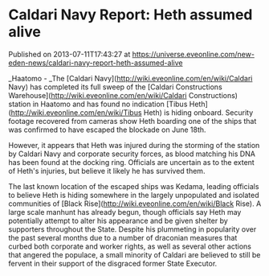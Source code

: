# Caldari Navy Report: Heth assumed alive
Published on 2013-07-11T17:43:27 at https://universe.eveonline.com/new-eden-news/caldari-navy-report-heth-assumed-alive

_Haatomo - _The [Caldari Navy](http://wiki.eveonline.com/en/wiki/Caldari Navy) has completed its full sweep of the [Caldari Constructions Warehouse](http://wiki.eveonline.com/en/wiki/Caldari Constructions) station in Haatomo and has found no indication [Tibus Heth](http://wiki.eveonline.com/en/wiki/Tibus Heth) is hiding onboard. Security footage recovered from cameras show Heth boarding one of the ships that was confirmed to have escaped the blockade on June 18th.

However, it appears that Heth was injured during the storming of the station by Caldari Navy and corporate security forces, as blood matching his DNA has been found at the docking ring. Officials are uncertain as to the extent of Heth's injuries, but believe it likely he has survived them.

The last known location of the escaped ships was Kedama, leading officials to believe Heth is hiding somewhere in the largely unpopulated and isolated communities of [Black Rise](http://wiki.eveonline.com/en/wiki/Black Rise). A large scale manhunt has already begun, though officials say Heth may potentially attempt to alter his appearance and be given shelter by supporters throughout the State. Despite his plummeting in popularity over the past several months due to a number of draconian measures that curbed both corporate and worker rights, as well as several other actions that angered the populace, a small minority of Caldari are believed to still be fervent in their support of the disgraced former State Executor.
